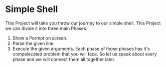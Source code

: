 # Simple Shell
  This Project will take you throw our journey to our simple shell.
  This Project we can divide it into three main Phases.
1. Show a Pormpt on screen.
2. Parse the given line.
3. Execute the given arguments.
  Each phase of those phases has it's compelecated problem that you will face.
  So let us speak about every phase and we will connect them all together later.
